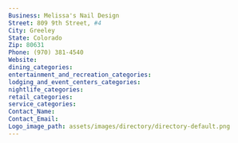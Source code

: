 ```yaml
---
Business: Melissa's Nail Design
Street: 809 9th Street, #4
City: Greeley
State: Colorado
Zip: 80631
Phone: (970) 381-4540
Website: 
dining_categories: 
entertainment_and_recreation_categories: 
lodging_and_event_centers_categories: 
nightlife_categories: 
retail_categories: 
service_categories: 
Contact_Name: 
Contact_Email: 
Logo_image_path: assets/images/directory/directory-default.png
---
```

